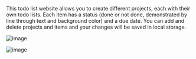 This todo list website allows you to create different projects, each with their own todo lists.
Each item has a status (done or not done, demonstrated by line through text and background color) and a due date.
You can add and delete projects and items and your changes will be saved in local storage.

![image](https://user-images.githubusercontent.com/78992816/154666547-c82d4d7d-70da-4c2d-965b-70bba6396f47.png)

![image](https://user-images.githubusercontent.com/78992816/154666726-6a7bdbcb-32ca-4038-933b-c5a413244f0b.png)
